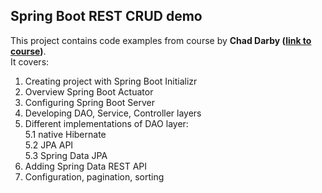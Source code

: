 ## Spring Boot REST CRUD demo ##

This project contains code examples from course by **Chad Darby ([link to course](https://www.udemy.com/spring-hibernate-tutorial))**.   
It covers:
1. Creating project with Spring Boot Initializr
2. Overview Spring Boot Actuator
3. Configuring Spring Boot Server
4. Developing DAO, Service, Controller layers
5. Different implementations of DAO layer:    
 5.1 native Hibernate  
 5.2 JPA API  
 5.3 Spring Data JPA
6. Adding Spring Data REST API
7. Configuration, pagination, sorting  